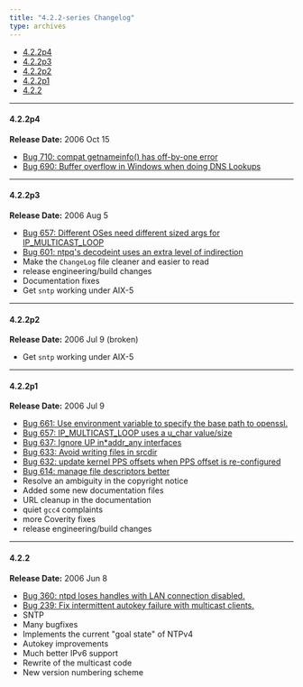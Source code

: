 ```yaml
---
title: "4.2.2-series Changelog"
type: archives
---
```


* [4.2.2p4](#422p4)
* [4.2.2p3](#422p3)
* [4.2.2p2](#422p2)
* [4.2.2p1](#422p1)
* [4.2.2](#422)

* * *

#### 4.2.2p4

**Release Date:** 2006 Oct 15

* [Bug 710: compat getnameinfo() has off-by-one error](https://bugs.ntp.org/show_bug.cgi?id=710)
* [Bug 690: Buffer overflow in Windows when doing DNS Lookups](https://bugs.ntp.org/show_bug.cgi?id=690)

* * *

#### 4.2.2p3

**Release Date:** 2006 Aug 5

* [Bug 657: Different OSes need different sized args for IP_MULTICAST_LOOP](https://bugs.ntp.org/show_bug.cgi?id=657)
* [Bug 601: ntpq's decodeint uses an extra level of indirection](https://bugs.ntp.org/show_bug.cgi?id=601)
* Make the `ChangeLog` file cleaner and easier to read
* release engineering/build changes
* Documentation fixes
* Get `sntp` working under AIX-5

* * *

#### 4.2.2p2

**Release Date:** 2006 Jul 9 (broken)

* Get `sntp` working under AIX-5

* * *

#### 4.2.2p1

**Release Date:** 2006 Jul 9

* [Bug 661: Use environment variable to specify the base path to openssl.](https://bugs.ntp.org/show_bug.cgi?id=661)
* [Bug 657: IP_MULTICAST_LOOP uses a u_char value/size](https://bugs.ntp.org/show_bug.cgi?id=657)
* [Bug 637: Ignore UP in*addr_any interfaces](https://bugs.ntp.org/show_bug.cgi?id=637)
* [Bug 633: Avoid writing files in srcdir](https://bugs.ntp.org/show_bug.cgi?id=633)
* [Bug 632: update kernel PPS offsets when PPS offset is re-configured](https://bugs.ntp.org/show_bug.cgi?id=632)
* [Bug 614: manage file descriptors better](https://bugs.ntp.org/show_bug.cgi?id=614)
* Resolve an ambiguity in the copyright notice
* Added some new documentation files
* URL cleanup in the documentation
* quiet `gcc4` complaints
* more Coverity fixes
* release engineering/build changes

* * *

#### 4.2.2

**Release Date:** 2006 Jun 8

* [Bug 360: ntpd loses handles with LAN connection disabled.](https://bugs.ntp.org/show_bug.cgi?id=360)
* [Bug 239: Fix intermittent autokey failure with multicast clients.](https://bugs.ntp.org/show_bug.cgi?id=239)
* SNTP
* Many bugfixes
* Implements the current "goal state" of NTPv4
* Autokey improvements
* Much better IPv6 support
* Rewrite of the multicast code
* New version numbering scheme
